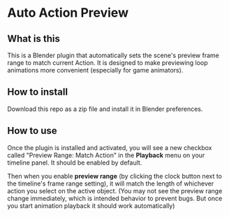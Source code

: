 # Auto Action Preview

## What is this

This is a Blender plugin that automatically sets the scene's preview frame range to match current Action. It is designed to make previewing loop animations more convenient (especially for game animators).

## How to install

Download this repo as a zip file and install it in Blender preferences.

## How to use

Once the plugin is installed and activated, you will see a new checkbox called "Preview Range: Match Action" in the **Playback** menu on your timeline panel. It should be enabled by default.

Then when you enable **preview range** (by clicking the clock button next to the timeline's frame range setting), it will match the length of whichever action you select on the active object. (You may not see the preview range change immediately, which is intended behavior to prevent bugs. But once you start animation playback it should work automatically)